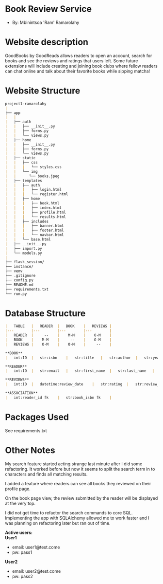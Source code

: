 # Book Review Service
+ By: Mbinintsoa 'Ram' Ramarolahy

# Website description
GoodBooks by GoodReads allows readers to open an account, search for books and see the reviews
and ratings that users left. 
Some future extensions will include creating and joining book clubs where fellow readers
can chat online and talk about their favorite books while sipping matcha!

# Website Structure
```markdown
project1-ramarolahy
|    
├── app
|   |
|   ├── auth
|   |   ├── __init__.py
|   |   ├── forms.py
|   |   └── views.py
|   ├── home
|   |   ├── __init__.py
|   |   ├── forms.py
|   |   └── views.py
|   ├── static
|   |   ├── css
|   |   |   └── styles.css
|   |   └── img
|   |      └── books.jpeg
|   ├── templates
|   |   ├── auth
|   |   |   ├── login.html
|   |   |   └── register.html
|   |   ├── home
|   |   |   ├── book.html
|   |   |   ├── index.html
|   |   |   ├── profile.html
|   |   |   └── results.html
|   |   ├── includes
|   |   |   ├── banner.html
|   |   |   ├── footer.html
|   |   |   └── navbar.html
|   |   └── base.html
|   ├── __init__.py
|   ├── import.py
|   └── models.py
|
├── flask_session/
├── instance/
├── venv
├── .gitignore
├── config.py
├── README.md
├── requirements.txt
└── run.py
```

# Database Structure

```markdown
|   TABLE	|   READER	|   BOOK	|   REVIEWS	|
|---	    |---	    |---	    |---    	|
|   READER	|     --   	|    M-M    |    O-M  	|
|   BOOK	|    M-M    |     --	|    O-M  	|
|   REVIEWS	|    O-M  	|    O-M  	|     --  	|

**BOOK**
|   int:ID	|   str:isbn	|   str:title	|   str:author	|   str:year	|

**READER**
|   int:ID	|   str:email	|   str:first_name	|   str:last_name	|   str:password_hash	|

**REVIEWS**
|   int:ID	|   datetime:review_date	|   str:rating	|   str:review_title	|   str:review_text	|   str:book_isbn fk	|   int:reader_id fk	|

**ASSOCIATION**
|   int:reader_id fk	|   str:book_isbn fk	|
```

# Packages Used
See requirements.txt

# Other Notes
My search feature started acting strange last minute after I did some refactoring. It worked before but now it seems to 
split the search term in to characters and finds all matching results.

I added a feature where readers can see all books they reviewed on their profile page.

On the book page view, the review submitted by the reader will be displayed at the very top.

I did not get time to refactor the search commands to core SQL. Implementing the app with SQLAlchemy allowed me to work faster
and I was planning on refactoring later but ran out of time.

**Active users:**
<br>
<b>User1</b>
<ul>
    <li>email: user1@test.come</li>
    <li>pw: pass1</li>
</ul>
<b>User2</b>
<ul>
    <li>email: user2@test.come</li>
    <li>pw: pass2</li>
</ul>
